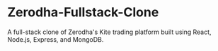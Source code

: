 # Zerodha-Fullstack-Clone
A full-stack clone of Zerodha's Kite trading platform built using React, Node.js, Express, and MongoDB.
